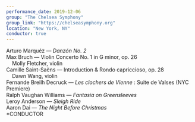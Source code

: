 ```yaml
---
performance_date: 2019-12-06
group: "The Chelsea Symphony"
group_link: "https://chelseasymphony.org"
location: "New York, NY"
conductor: true
---
```

Arturo Marquéz — _Danzón No. 2_ <br/>
Max Bruch — Violin Concerto No. 1 in G minor, op. 26<br/>
&nbsp;&nbsp;&nbsp;&nbsp;Molly Fletcher, violin<br/>
Camille Saint-Saëns — Introduction & Rondo capriccioso, op. 28<br/>
&nbsp;&nbsp;&nbsp;&nbsp;Dawn Wang, violin<br/>
Fernande Breilh Decruck — _Les clochers de Vienne_ : Suite de Valses (NYC Premiere)<br/>
Ralph Vaughan Williams — _Fantasia on Greensleeves_ <br/>
Leroy Anderson — _Sleigh Ride_<br/>
Aaron Dai — _The Night Before Christmas_<br/>
*CONDUCTOR
